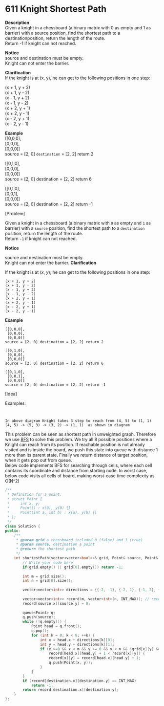 # 611 Knight Shortest Path

**Description**  
Given a knight in a chessboard \(a binary matrix with 0 as empty and 1 as barrier\) with a source position, find the shortest path to a destinationposition, return the length of the route.  
Return -1 if knight can not reached.  
  
**Notice**  
source and destination must be empty.  
Knight can not enter the barrier.  
  
  
**Clarification**  
If the knight is at \(x, y\), he can get to the following positions in one step:  
  
\(x + 1, y + 2\)  
\(x + 1, y - 2\)  
\(x - 1, y + 2\)  
\(x - 1, y - 2\)  
\(x + 2, y + 1\)  
\(x + 2, y - 1\)  
\(x - 2, y + 1\)  
\(x - 2, y - 1\)  
  
  
**Example**  
\[\[0,0,0\],  
 \[0,0,0\],  
 \[0,0,0\]\]  
source = \[2, 0\] `destination` = \[2, 2\] return 2  
  
\[\[0,1,0\],  
 \[0,0,0\],  
 \[0,0,0\]\]  
source = \[2, 0\] destination = \[2, 2\] return 6  
  
\[\[0,1,0\],  
 \[0,0,1\],  
 \[0,0,0\]\]  
source = \[2, 0\] destination = \[2, 2\] return -1



\[Problem\]

Given a knight in a chessboard \(a binary matrix with `0` as empty and `1` as barrier\) with a `source` position, find the shortest path to a `destination` position, return the length of the route.   
Return `-1` if knight can not reached.

 **Notice**

source and destination must be empty.  
Knight can not enter the barrier. **Clarification**

If the knight is at \(_x_, _y_\), he can get to the following positions in one step:

```text
(x + 1, y + 2)
(x + 1, y - 2)
(x - 1, y + 2)
(x - 1, y - 2)
(x + 2, y + 1)
(x + 2, y - 1)
(x - 2, y + 1)
(x - 2, y - 1)
```

**Example**

```text
[[0,0,0],
 [0,0,0],
 [0,0,0]]
source = [2, 0] destination = [2, 2] return 2

[[0,1,0],
 [0,0,0],
 [0,0,0]]
source = [2, 0] destination = [2, 2] return 6

[[0,1,0],
 [0,0,1],
 [0,0,0]]
source = [2, 0] destination = [2, 2] return -1
```

\[Idea\]

Examples:

```text


In above diagram Knight takes 3 step to reach from (4, 5) to (1, 1)
(4, 5) -> (5, 3) -> (3, 2) -> (1, 1)  as shown in diagram
```

This problem can be seen as shortest path in unweighted graph. Therefore we use [BFS](http://www.geeksforgeeks.org/breadth-first-traversal-for-a-graph/) to solve this problem. We try all 8 possible positions where a Knight can reach from its position. If reachable position is not already visited and is inside the board, we push this state into queue with distance 1 more than its parent state. Finally we return distance of target position, when it gets pop out from queue.  
Below code implements BFS for searching through cells, where each cell contains its coordinate and distance from starting node. In worst case, below code visits all cells of board, making worst-case time complexity as O\(N^2\)



```cpp
/**
 * Definition for a point.
 * struct Point {
 *     int x, y;
 *     Point() : x(0), y(0) {}
 *     Point(int a, int b) : x(a), y(b) {}
 * };
 */
class Solution {
public:
    /**
     * @param grid a chessboard included 0 (false) and 1 (true)
     * @param source, destination a point
     * @return the shortest path
     */
    int shortestPath(vector<vector<bool>>& grid, Point& source, Point& destination) {
        // Write your code here
        if(grid.empty() || grid[0].empty()) return -1;
         
        int m = grid.size();
        int n = grid[0].size();
         
        vector<vector<int>> directions = {{-2, -1}, {-2, 1}, {-1, 2}, {1, 2}, {2, 1}, {2, -1}, {1, -2}, {-1, -2}};
         
        vector<vector<int>> record(m, vector<int>(n, INT_MAX)); // record current distance, also plays a role to check if visited
        record[source.x][source.y] = 0;
 
        queue<Point> q;
        q.push(source);
        while (!q.empty()) {
            Point head = q.front();
            q.pop();
            for (int k = 0; k < 8; ++k) {
                int x = head.x + directions[k][0];
                int y = head.y + directions[k][1];
                if (x >=0 && x < m && y >= 0 && y < n && !grid[x][y] &&
                    record[head.x][head.y] + 1 < record[x][y]) {
                    record[x][y] = record[head.x][head.y] + 1;
                    q.push(Point(x, y));
                }
            }
        }
        if (record[destination.x][destination.y] == INT_MAX)
            return -1;
        return record[destination.x][destination.y];
    }
};
```

  




